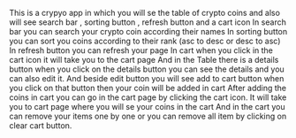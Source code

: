This is a crypyo app in which you will se the table of crypto coins and also will see search bar , sorting button , refresh button and a cart icon
In search bar you can search your crypto coin according their names
In sorting button you can sort you coins according to their rank (asc to desc or desc to asc)
In refresh button you can refresh your page
In cart when you click in the cart icon it will take you to the cart page
And in the Table there is a details button when you click on the details button you can see the details and you can also edit it. 
And beside edit button you will see add to cart button when you click on that button then your coin will be added in cart
After adding the coins in cart you can go in the cart page by clicking the cart icon.
It will take you to cart page where you will se your coins in the cart
And in the cart you can remove your items one by one or you can remove all item by clicking on clear cart button.
